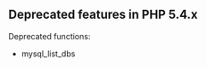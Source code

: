 Deprecated features in PHP 5.4.x
--------------------------------

Deprecated functions:

-   <span class="simpara"> <span
    class="function">mysql\_list\_dbs</span> </span>
